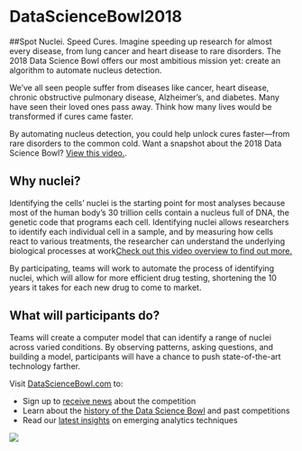 # DataScienceBowl2018
##Spot Nuclei. Speed Cures.
Imagine speeding up research for almost every disease, from lung cancer and heart disease to rare disorders. The 2018 Data Science Bowl offers our most ambitious mission yet: create an algorithm to automate nucleus detection.

We’ve all seen people suffer from diseases like cancer, heart disease, chronic obstructive pulmonary disease, Alzheimer’s, and diabetes. Many have seen their loved ones pass away. Think how many lives would be transformed if cures came faster.

By automating nucleus detection, you could help unlock cures faster—from rare disorders to the common cold. Want a snapshot about the 2018 Data Science Bowl? [View this video.](https://www.youtube.com/watch?v=eHwkfhmJexs&feature=youtu.be).

## Why nuclei?
Identifying the cells’ nuclei is the starting point for most analyses because most of the human body’s 30 trillion cells contain a nucleus full of DNA, the genetic code that programs each cell. Identifying nuclei allows researchers to identify each individual cell in a sample, and by measuring how cells react to various treatments, the researcher can understand the underlying biological processes at work[Check out this video overview to find out more.](https://datasciencebowl.com/2018dsbtutorial/)

By participating, teams will work to automate the process of identifying nuclei, which will allow for more efficient drug testing, shortening the 10 years it takes for each new drug to come to market.

## What will participants do?
Teams will create a computer model that can identify a range of nuclei across varied conditions. By observing patterns, asking questions, and building a model, participants will have a chance to push state-of-the-art technology farther.

Visit [DataScienceBowl.com](www.datasciencebowl.com) to:
* Sign up to [receive news](https://datasciencebowl.com/contact/) about the competition
* Learn about the [history of the Data Science Bowl](https://datasciencebowl.com/competitions/) and past competitions
* Read our [latest insights](www.datasciencebowl.com/data-science-insights/) on emerging analytics techniques

![](https://storage.googleapis.com/kaggle-media/competitions/dsb-2018/dsb.jpg)
